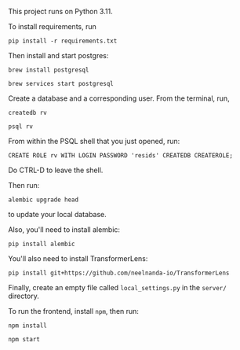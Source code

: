 This project runs on Python 3.11.

To install requirements, run

`pip install -r requirements.txt`

Then install and start postgres:

`brew install postgresql`

`brew services start postgresql`

Create a database and a corresponding user. From the terminal, run,

`createdb rv`

`psql rv`

From within the PSQL shell that you just opened, run:

`CREATE ROLE rv WITH LOGIN PASSWORD 'resids' CREATEDB CREATEROLE;`

Do CTRL-D to leave the shell.

Then run:

`alembic upgrade head`

to update your local database.

Also, you'll need to install alembic:

`pip install alembic`

You'll also need to install TransformerLens:

`pip install git+https://github.com/neelnanda-io/TransformerLens`

Finally, create an empty file called `local_settings.py` in the `server/` directory.

To run the frontend, install `npm`, then run:

`npm install`

`npm start`
